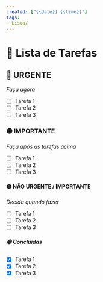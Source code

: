 ```yaml
---
created: ["{{date}} {{time}}"]
tags:
- Lista/
---
```

# 💠 Lista de Tarefas

## 🔴 URGENTE  
*Faça agora*  
- [ ] Tarefa 1  
- [ ] Tarefa 2  
- [ ] Tarefa 3  

### 🟠 IMPORTANTE  
*Faça após as tarefas acima*  
- [ ] Tarefa 1  
- [ ] Tarefa 2  
- [ ] Tarefa 3  

#### 🟡 NÃO URGENTE / IMPORTANTE  
*Decida quando fazer*  
- [ ] Tarefa 1  
- [ ] Tarefa 2  
- [ ] Tarefa 3  

##### 🟢 Concluídas  
- [x] Tarefa 1  
- [x] Tarefa 2  
- [x] Tarefa 3  
